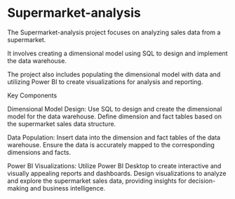 # Supermarket-analysis
The Supermarket-analysis project focuses on analyzing sales data from a supermarket. 

It involves creating a dimensional model using SQL to design and implement the data warehouse.

The project also includes populating the dimensional model with data and utilizing Power BI to create visualizations for analysis and reporting.

Key Components

Dimensional Model Design: Use SQL to design and create the dimensional model for the data warehouse. Define dimension and fact tables based on the supermarket sales data structure.

Data Population: Insert data into the dimension and fact tables of the data warehouse. Ensure the data is accurately mapped to the corresponding dimensions and facts.

Power BI Visualizations: Utilize Power BI Desktop to create interactive and visually appealing reports and dashboards. Design visualizations to analyze and explore the supermarket sales data, providing insights for decision-making and business intelligence.
